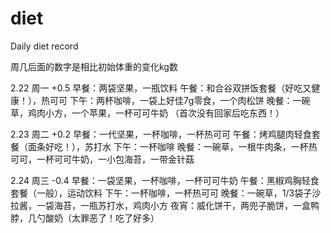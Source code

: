 # diet
Daily diet record

周几后面的数字是相比初始体重的变化kg数

2.22 周一 +0.5
早餐：两袋坚果，一瓶饮料
午餐：和合谷双拼饭套餐（好吃又健康！），热可可
下午：两杯咖啡，一袋上好佳7g零食，一个肉松饼
晚餐：一碗草，鸡肉小方，一个苹果，一杯可可牛奶
（首次没有回家后吃东西！）

2.23 周二 +0.2
早餐：一代坚果，一杯咖啡，一杯热可可
午餐：烤鸡腿肉轻食套餐（面条好吃！），苏打水
下午：一杯咖啡
晚餐：一碗草，一根牛肉条，一杯热可可，一杯可可牛奶，一小包海苔，一带金针菇

2.24 周三 -0.4
早餐：一袋坚果，一杯咖啡，一杯可可牛奶
午餐：黑椒鸡胸轻食套餐（一般），运动饮料
下午：一杯咖啡，一杯热可可
晚餐：一碗草，1/3袋子沙拉酱，一袋海苔，一瓶苏打水，鸡肉小方
夜宵：威化饼干，两兜子脆饼，一盒鸭脖，几勺酸奶（太罪恶了！吃了好多）


